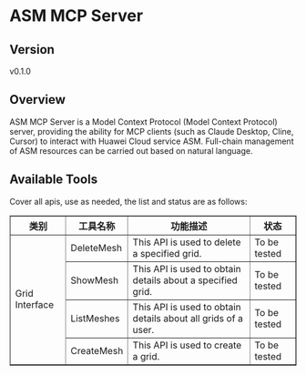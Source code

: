 # ASM MCP Server 


## Version
v0.1.0

## Overview

ASM MCP Server is a Model Context Protocol (Model Context Protocol) server, providing the ability for MCP clients (such as Claude Desktop, Cline, Cursor) to interact with Huawei Cloud service ASM. Full-chain management of ASM resources can be carried out based on natural language.

## Available Tools
Cover all apis, use as needed, the list and status are as follows:

<html>
    <head></head>
    <body>
        <table border="1" cellspacing="0" cellpadding="5">
            <tbody>
                <tr>
                    <th>类别</th>
                    <th>工具名称</th>
                    <th>功能描述</th>
                    <th>状态</th>
                </tr>
                <tr>
                    <td rowspan="4">Grid Interface</td>
                    <td>DeleteMesh</td>
                    <td>This API is used to delete a specified grid.</td>
                    <td>To be tested</td>
                </tr>
                <tr>
                    <td>ShowMesh</td>
                    <td>This API is used to obtain details about a specified grid.</td>
                    <td>To be tested</td>
                </tr>
                <tr>
                    <td>ListMeshes</td>
                    <td>This API is used to obtain details about all grids of a user.</td>
                    <td>To be tested</td>
                </tr>
                <tr>
                    <td>CreateMesh</td>
                    <td>This API is used to create a grid.</td>
                    <td>To be tested</td>
                </tr>
            </tbody>
        </table>
    </body>
</html>
